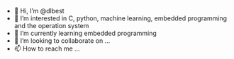 - 👋 Hi, I’m @dlbest
- 👀 I’m interested in C, python, machine learning, embedded programming and the operation system
- 🌱 I’m currently learning embedded programming
- 💞️ I’m looking to collaborate on ...
- 📫 How to reach me ...

<!---
dlbest/dlbest is a ✨ special ✨ repository because its `README.md` (this file) appears on your GitHub profile.
You can click the Preview link to take a look at your changes.
--->
